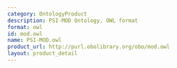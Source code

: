 ```yaml
---
category: OntologyProduct
description: PSI-MOD Ontology, OWL format
format: owl
id: mod.owl
name: PSI-MOD.owl
product_url: http://purl.obolibrary.org/obo/mod.owl
layout: product_detail
---
```

